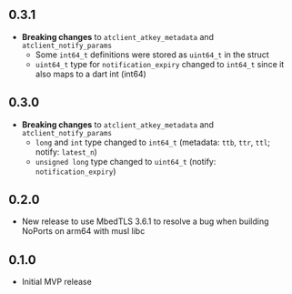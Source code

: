 ## 0.3.1

- **Breaking changes** to `atclient_atkey_metadata` and `atclient_notify_params`
  - Some `int64_t` definitions were stored as `uint64_t` in the struct
  - `uint64_t` type for `notification_expiry` changed to `int64_t` since it also maps to a dart int (int64)

## 0.3.0

- **Breaking changes** to `atclient_atkey_metadata` and `atclient_notify_params`
  - `long` and `int` type changed to `int64_t` (metadata: `ttb`, `ttr`, `ttl`; notify: `latest_n`)
  - `unsigned long` type changed to `uint64_t` (notify: `notification_expiry`)

## 0.2.0

- New release to use MbedTLS 3.6.1 to resolve a bug when building NoPorts on arm64 with musl libc

## 0.1.0

- Initial MVP release

